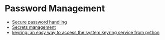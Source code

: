# Password Management

- [Secure password handling](https://towardsdatascience.com/secure-password-handling-in-python-6b9f5747eca5)
- [Secrets management](https://pub.towardsai.net/secrets-python-module-for-strong-random-number-and-token-generation-39af0392352b)
- [keyring: an easy way to access the system keyring service from python](https://github.com/jaraco/keyring)